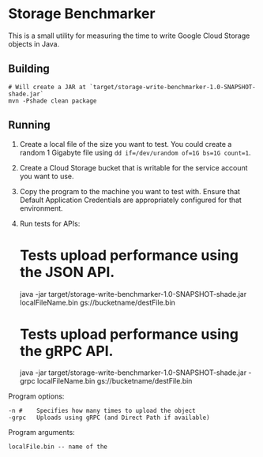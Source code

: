 # Storage Benchmarker

This is a small utility for measuring the time to write Google Cloud Storage objects in Java.

## Building

    # Will create a JAR at `target/storage-write-benchmarker-1.0-SNAPSHOT-shade.jar`
    mvn -Pshade clean package

## Running

1. Create a local file of the size you want to test. You could create a random 1 Gigabyte file using `dd if=/dev/urandom of=1G bs=1G count=1`.
2. Create a Cloud Storage bucket that is writable for the service account you want to use.
3. Copy the program to the machine you want to test with. Ensure that Default Application Credentials are appropriately configured for that environment.
4. Run tests for APIs:

    # Tests upload performance using the JSON API.
    java -jar target/storage-write-benchmarker-1.0-SNAPSHOT-shade.jar localFileName.bin gs://bucketname/destFile.bin

    # Tests upload performance using the gRPC API.
    java -jar target/storage-write-benchmarker-1.0-SNAPSHOT-shade.jar -grpc localFileName.bin gs://bucketname/destFile.bin

Program options:

    -n #    Specifies how many times to upload the object
    -grpc   Uploads using gRPC (and Direct Path if available)

Program arguments:

    localFile.bin -- name of the 